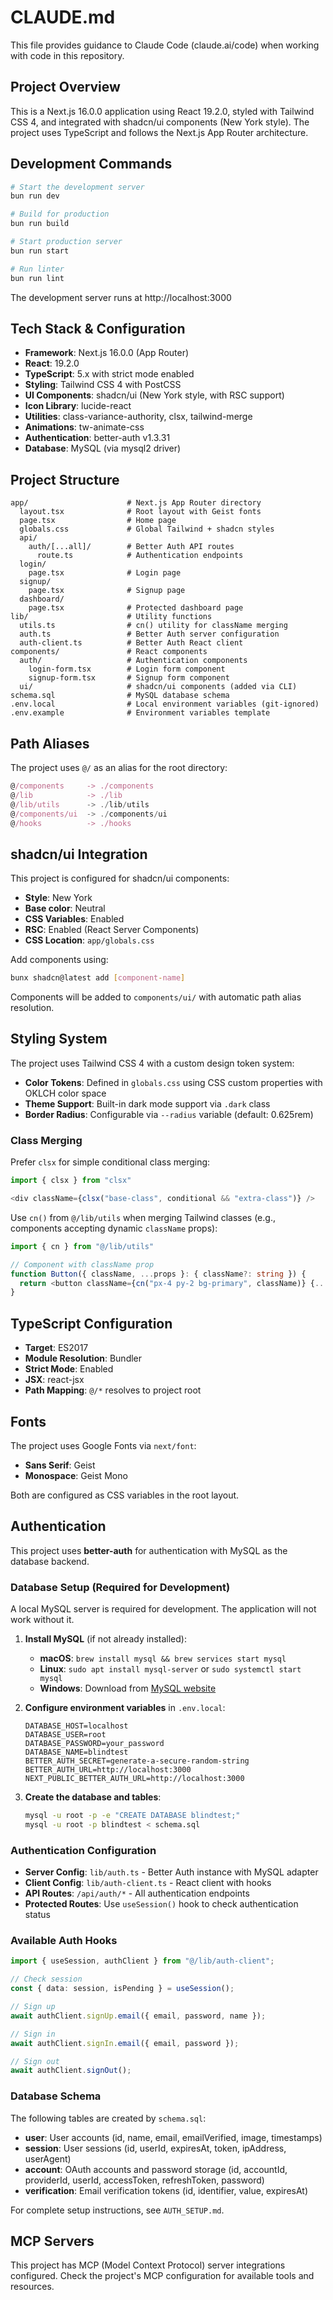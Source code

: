# CLAUDE.md

This file provides guidance to Claude Code (claude.ai/code) when working with code in this repository.

## Project Overview

This is a Next.js 16.0.0 application using React 19.2.0, styled with Tailwind CSS 4, and integrated with shadcn/ui components (New York style). The project uses TypeScript and follows the Next.js App Router architecture.

## Development Commands

```bash
# Start the development server
bun run dev

# Build for production
bun run build

# Start production server
bun run start

# Run linter
bun run lint
```

The development server runs at http://localhost:3000

## Tech Stack & Configuration

- **Framework**: Next.js 16.0.0 (App Router)
- **React**: 19.2.0
- **TypeScript**: 5.x with strict mode enabled
- **Styling**: Tailwind CSS 4 with PostCSS
- **UI Components**: shadcn/ui (New York style, with RSC support)
- **Icon Library**: lucide-react
- **Utilities**: class-variance-authority, clsx, tailwind-merge
- **Animations**: tw-animate-css
- **Authentication**: better-auth v1.3.31
- **Database**: MySQL (via mysql2 driver)

## Project Structure

```
app/                      # Next.js App Router directory
  layout.tsx              # Root layout with Geist fonts
  page.tsx                # Home page
  globals.css             # Global Tailwind + shadcn styles
  api/
    auth/[...all]/        # Better Auth API routes
      route.ts            # Authentication endpoints
  login/
    page.tsx              # Login page
  signup/
    page.tsx              # Signup page
  dashboard/
    page.tsx              # Protected dashboard page
lib/                      # Utility functions
  utils.ts                # cn() utility for className merging
  auth.ts                 # Better Auth server configuration
  auth-client.ts          # Better Auth React client
components/               # React components
  auth/                   # Authentication components
    login-form.tsx        # Login form component
    signup-form.tsx       # Signup form component
  ui/                     # shadcn/ui components (added via CLI)
schema.sql                # MySQL database schema
.env.local                # Local environment variables (git-ignored)
.env.example              # Environment variables template
```

## Path Aliases

The project uses `@/` as an alias for the root directory:

```typescript
@/components     -> ./components
@/lib            -> ./lib
@/lib/utils      -> ./lib/utils
@/components/ui  -> ./components/ui
@/hooks          -> ./hooks
```

## shadcn/ui Integration

This project is configured for shadcn/ui components:

- **Style**: New York
- **Base color**: Neutral
- **CSS Variables**: Enabled
- **RSC**: Enabled (React Server Components)
- **CSS Location**: `app/globals.css`

Add components using:
```bash
bunx shadcn@latest add [component-name]
```

Components will be added to `components/ui/` with automatic path alias resolution.

## Styling System

The project uses Tailwind CSS 4 with a custom design token system:

- **Color Tokens**: Defined in `globals.css` using CSS custom properties with OKLCH color space
- **Theme Support**: Built-in dark mode support via `.dark` class
- **Border Radius**: Configurable via `--radius` variable (default: 0.625rem)

### Class Merging

Prefer `clsx` for simple conditional class merging:
```typescript
import { clsx } from "clsx"

<div className={clsx("base-class", conditional && "extra-class")} />
```

Use `cn()` from `@/lib/utils` when merging Tailwind classes (e.g., components accepting dynamic `className` props):
```typescript
import { cn } from "@/lib/utils"

// Component with className prop
function Button({ className, ...props }: { className?: string }) {
  return <button className={cn("px-4 py-2 bg-primary", className)} {...props} />
}
```

## TypeScript Configuration

- **Target**: ES2017
- **Module Resolution**: Bundler
- **Strict Mode**: Enabled
- **JSX**: react-jsx
- **Path Mapping**: `@/*` resolves to project root

## Fonts

The project uses Google Fonts via `next/font`:
- **Sans Serif**: Geist
- **Monospace**: Geist Mono

Both are configured as CSS variables in the root layout.

## Authentication

This project uses **better-auth** for authentication with MySQL as the database backend.

### Database Setup (Required for Development)

A local MySQL server is required for development. The application will not work without it.

1. **Install MySQL** (if not already installed):
   - **macOS**: `brew install mysql && brew services start mysql`
   - **Linux**: `sudo apt install mysql-server` or `sudo systemctl start mysql`
   - **Windows**: Download from [MySQL website](https://dev.mysql.com/downloads/)

2. **Configure environment variables** in `.env.local`:
   ```env
   DATABASE_HOST=localhost
   DATABASE_USER=root
   DATABASE_PASSWORD=your_password
   DATABASE_NAME=blindtest
   BETTER_AUTH_SECRET=generate-a-secure-random-string
   BETTER_AUTH_URL=http://localhost:3000
   NEXT_PUBLIC_BETTER_AUTH_URL=http://localhost:3000
   ```

3. **Create the database and tables**:
   ```bash
   mysql -u root -p -e "CREATE DATABASE blindtest;"
   mysql -u root -p blindtest < schema.sql
   ```

### Authentication Configuration

- **Server Config**: `lib/auth.ts` - Better Auth instance with MySQL adapter
- **Client Config**: `lib/auth-client.ts` - React client with hooks
- **API Routes**: `/api/auth/*` - All authentication endpoints
- **Protected Routes**: Use `useSession()` hook to check authentication status

### Available Auth Hooks

```typescript
import { useSession, authClient } from "@/lib/auth-client";

// Check session
const { data: session, isPending } = useSession();

// Sign up
await authClient.signUp.email({ email, password, name });

// Sign in
await authClient.signIn.email({ email, password });

// Sign out
await authClient.signOut();
```

### Database Schema

The following tables are created by `schema.sql`:
- **user**: User accounts (id, name, email, emailVerified, image, timestamps)
- **session**: User sessions (id, userId, expiresAt, token, ipAddress, userAgent)
- **account**: OAuth accounts and password storage (id, accountId, providerId, userId, accessToken, refreshToken, password)
- **verification**: Email verification tokens (id, identifier, value, expiresAt)

For complete setup instructions, see `AUTH_SETUP.md`.

## MCP Servers

This project has MCP (Model Context Protocol) server integrations configured. Check the project's MCP configuration for available tools and resources.
